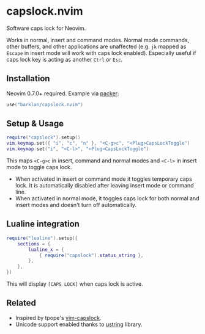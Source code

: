 # capslock.nvim

Software caps lock for Neovim.

Works in normal, insert and command modes. Normal mode commands, other buffers, and other applications
are unaffected (e.g. `jk` mapped as `Escape` in insert mode will work with caps lock enabled).
Especially useful if caps lock key is acting as another `Ctrl` or `Esc`.

## Installation

Neovim 0.7.0+ required. Example via [packer](https://github.com/wbthomason/packer.nvim):

```lua
use("barklan/capslock.nvim")
```

## Setup & Usage

```lua
require("capslock").setup()
vim.keymap.set({ "i", "c", "n" }, "<C-g>c", "<Plug>CapsLockToggle")
vim.keymap.set("i", "<C-l>", "<Plug>CapsLockToggle")
```

This maps `<C-g>c` in insert, command and normal modes and `<C-l>` in insert mode to toggle caps lock.

- When activated in insert or command mode it toggles temporary caps lock.
  It is automatically disabled after leaving insert mode or command line.
- When activated in normal mode, it toggles caps lock for both normal and insert modes
  and doesn't turn off automatically.

## Lualine integration

```lua
require("lualine").setup({
    sections = {
        lualine_x = {
            { require("capslock").status_string },
        },
    },
})
```

This will display `[CAPS LOCK]` when caps lock is active.

## Related

- Inspired by tpope's [vim-capslock](https://github.com/tpope/vim-capslock).
- Unicode support enabled thanks to
  [ustring](https://github.com/wikimedia/mediawiki-extensions-Scribunto/tree/master/includes/engines/LuaCommon/lualib/ustring)
  library.
